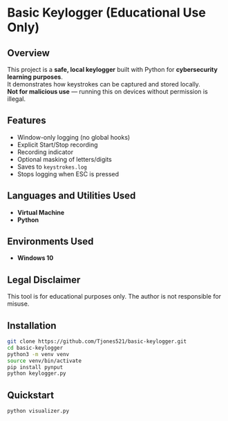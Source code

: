 # Basic Keylogger (Educational Use Only)

## Overview
This project is a **safe, local keylogger** built with Python for **cybersecurity learning purposes**.  
It demonstrates how keystrokes can be captured and stored locally.  
**Not for malicious use** — running this on devices without permission is illegal.

## Features
- Window-only logging (no global hooks)
- Explicit Start/Stop recording
- Recording indicator
- Optional masking of letters/digits
- Saves to `keystrokes.log`
- Stops logging when ESC is pressed

<h2>Languages and Utilities Used</h2>

- <b>Virtual Machine</b>  
- <b>Python</b> 


<h2>Environments Used </h2>

- <b>Windows 10</b>

## Legal Disclaimer
This tool is for educational purposes only. The author is not responsible for misuse.

## Installation
```bash
git clone https://github.com/Tjones521/basic-keylogger.git
cd basic-keylogger
python3 -m venv venv
source venv/bin/activate
pip install pynput
python keylogger.py
```

## Quickstart
```bash
python visualizer.py

